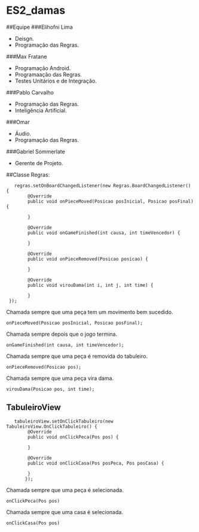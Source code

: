 # ES2_damas

##Equipe
###Elihofni Lima
- Deisgn.
- Programação das Regras.

###Max Fratane
- Programação Android.
- Programaação das Regras.
- Testes Unitários e de Integração.

###Pablo Carvalho
- Programação das Regras.
- Inteligência Artificial.

###Omar
- Áudio.
- Programação das Regras.

###Gabriel Sommerlate
- Gerente de Projeto.



##Classe Regras:

       regras.setOnBoardChangedListener(new Regras.BoardChangedListener() {
            @Override
            public void onPieceMoved(Posicao posInicial, Posicao posFinal) {
            
            }

            @Override
            public void onGameFinished(int causa, int timeVencedor) {
            
            }

            @Override
            public void onPieceRemoved(Posicao posicao) {
            
            }

            @Override
            public void virouDama(int i, int j, int time) {
            
            }
     });

Chamada sempre que uma peça tem um movimento bem sucedido.

`onPieceMoved(Posicao posInicial, Posicao posFinal);`

Chamada sempre depois que o jogo termina.

`onGameFinished(int causa, int timeVencedor);`

Chamada sempre que uma peça é removida do tabuleiro.

`onPieceRemoved(Posicao pos);`

Chamada sempre que uma peça vira dama.

`virouDama(Posicao pos, int time);`

## TabuleiroView
       tabuleiroView.setOnClickTabuleiro(new TabuleiroView.OnClickTabuleiro() {
            @Override
            public void onClickPeca(Pos pos) {
                
            }

            @Override
            public void onClickCasa(Pos posPeca, Pos posCasa) {
                
            }
           });
           
    
Chamada sempre que uma peça é selecionada.

`onClickPeca(Pos pos)`

Chamada sempre que uma casa é selecionada.

`onClickCasa(Pos pos)`
